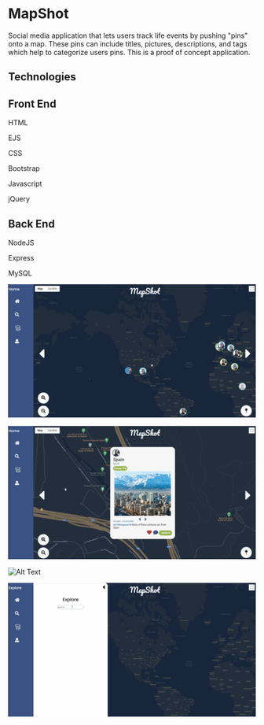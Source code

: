MapShot
==================
Social media application that lets users track life events by pushing "pins" onto a map. These pins can include titles, pictures, descriptions, and tags which help to categorize users pins. This is a proof of concept application.  

Technologies
-----

## Front End
HTML

EJS

CSS

Bootstrap

Javascript

jQuery

## Back End
NodeJS

Express

MySQL

![Alt Text](app_photos/addPin.gif)


![Alt Text](app_photos/bucketList.gif)


![Alt Text](app_photos/feed.gif)


![Alt Text](app_photos/explore.gif)
